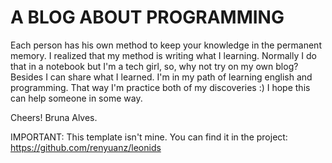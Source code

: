 # A BLOG ABOUT PROGRAMMING

Each person has his own method to keep your knowledge in the permanent memory. I realized that my method is writing what I learning. Normally I do that in a notebook but I'm a tech girl, so, why not try on my own blog? Besides I can share what I learned. 
I'm in my path of learning english and programming. That way I'm practice both of my discoveries :)
I hope this can help someone in some way.

Cheers!
Bruna Alves.


IMPORTANT: This template isn't mine. You can find it in the project: https://github.com/renyuanz/leonids